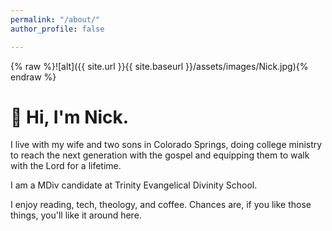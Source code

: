 ```yaml
---
permalink: "/about/"
author_profile: false

---
```


{% raw %}![alt]({{ site.url }}{{ site.baseurl }}/assets/images/Nick.jpg){% endraw %}

# 👋 Hi, I'm Nick.

I live with my wife and two sons in Colorado Springs, doing college ministry to reach the next generation with the gospel and equipping them to walk with the Lord for a lifetime.

I am a MDiv candidate at Trinity Evangelical Divinity School.

I enjoy reading, tech, theology, and coffee. Chances are, if you like those things, you'll like it around here.
